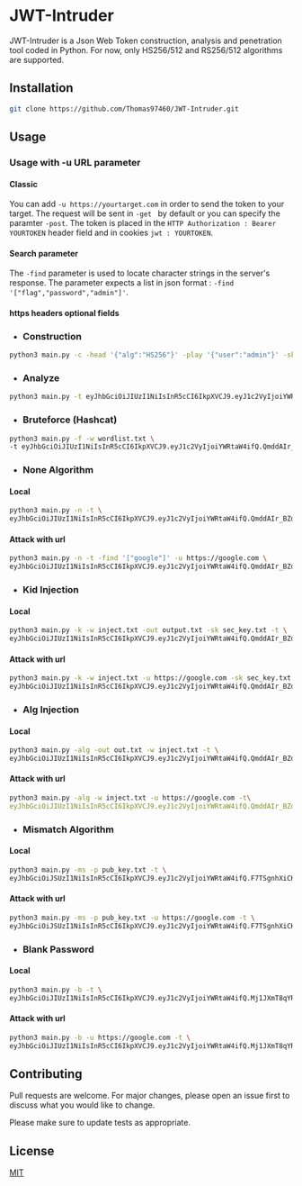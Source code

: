 # JWT-Intruder

JWT-Intruder is a Json Web Token construction, analysis and penetration tool coded in Python.
For now, only HS256/512 and RS256/512 algorithms are supported.

## Installation
```bash
git clone https://github.com/Thomas97460/JWT-Intruder.git
```
## Usage
### Usage with -u URL parameter
#### Classic
You can add ```-u https://yourtarget.com``` in order to send the token to your target. The request will be sent in ```-get ``` by default or you can specify the paramter ```-post```. The token is placed in the ```HTTP Authorization : Bearer YOURTOKEN``` header field and in cookies ```jwt : YOURTOKEN```.

#### Search parameter
The ```-find``` parameter is used to locate character strings in the server's response. The parameter expects a list in json format : ```-find '["flag","password","admin"]'```.

#### https headers optional fields


- ### Construction
```bash
python3 main.py -c -head '{"alg":"HS256"}' -play '{"user":"admin"}' -sk secret_key.txt
```
- ### Analyze
```bash
python3 main.py -t eyJhbGciOiJIUzI1NiIsInR5cCI6IkpXVCJ9.eyJ1c2VyIjoiYWRtaW4ifQ.JqU-Egztir5emS1kK8F8p8aOrJS8DLQWlyuDuINkjgc
```
- ### Bruteforce (Hashcat)
```bash
python3 main.py -f -w wordlist.txt \
-t eyJhbGciOiJIUzI1NiIsInR5cCI6IkpXVCJ9.eyJ1c2VyIjoiYWRtaW4ifQ.QmddAIr_BZdQ7nUryc5KsZzq8TLod1YKTGFg_xte47o 
```
- ### None Algorithm
#### Local
```bash
python3 main.py -n -t \
eyJhbGciOiJIUzI1NiIsInR5cCI6IkpXVCJ9.eyJ1c2VyIjoiYWRtaW4ifQ.QmddAIr_BZdQ7nUryc5KsZzq8TLod1YKTGFg_xte47o
```
#### Attack with url
```bash
python3 main.py -n -t -find '["google"]' -u https://google.com \
eyJhbGciOiJIUzI1NiIsInR5cCI6IkpXVCJ9.eyJ1c2VyIjoiYWRtaW4ifQ.QmddAIr_BZdQ7nUryc5KsZzq8TLod1YKTGFg_xte47o
```
- ### Kid Injection
#### Local
```bash
python3 main.py -k -w inject.txt -out output.txt -sk sec_key.txt -t \
eyJhbGciOiJIUzI1NiIsInR5cCI6IkpXVCJ9.eyJ1c2VyIjoiYWRtaW4ifQ.QmddAIr_BZdQ7nUryc5KsZzq8TLod1YKTGFg_xte47o
```
#### Attack with url
```bash
python3 main.py -k -w inject.txt -u https://google.com -sk sec_key.txt -t \
eyJhbGciOiJIUzI1NiIsInR5cCI6IkpXVCJ9.eyJ1c2VyIjoiYWRtaW4ifQ.QmddAIr_BZdQ7nUryc5KsZzq8TLod1YKTGFg_xte47o
```

- ### Alg Injection
#### Local
```bash
python3 main.py -alg -out out.txt -w inject.txt -t \
eyJhbGciOiJIUzI1NiIsInR5cCI6IkpXVCJ9.eyJ1c2VyIjoiYWRtaW4ifQ.QmddAIr_BZdQ7nUryc5KsZzq8TLod1YKTGFg_xte47o
```
#### Attack with url
```bash
python3 main.py -alg -w inject.txt -u https://google.com -t\
eyJhbGciOiJIUzI1NiIsInR5cCI6IkpXVCJ9.eyJ1c2VyIjoiYWRtaW4ifQ.QmddAIr_BZdQ7nUryc5KsZzq8TLod1YKTGFg_xte47o
```
- ### Mismatch Algorithm
#### Local
```bash
python3 main.py -ms -p pub_key.txt -t \
eyJhbGciOiJSUzI1NiIsInR5cCI6IkpXVCJ9.eyJ1c2VyIjoiYWRtaW4ifQ.F7TSgnhXiCKuaveFaQMjJv4nkeW8sDU-7m-3zhAVanxYN8ZR0raPYcSqr1tb3i84_7vd7ZY2rFDhjgRELATjSzJPzf6Rf5Q_g0ljMZpIL1xrFdhqkVwC8-VcIB3M-oovS_8Ys1w75H2K9v9KPHoL0z_nvEhkrv8MG17_mSzz9eA
```
#### Attack with url
```bash
python3 main.py -ms -p pub_key.txt -u https://google.com -t \
eyJhbGciOiJSUzI1NiIsInR5cCI6IkpXVCJ9.eyJ1c2VyIjoiYWRtaW4ifQ.F7TSgnhXiCKuaveFaQMjJv4nkeW8sDU-7m-3zhAVanxYN8ZR0raPYcSqr1tb3i84_7vd7ZY2rFDhjgRELATjSzJPzf6Rf5Q_g0ljMZpIL1xrFdhqkVwC8-VcIB3M-oovS_8Ys1w75H2K9v9KPHoL0z_nvEhkrv8MG17_mSzz9eA
```

- ### Blank Password
#### Local
```bash
python3 main.py -b -t \
eyJhbGciOiJIUzI1NiIsInR5cCI6IkpXVCJ9.eyJ1c2VyIjoiYWRtaW4ifQ.Mj1JXmT8qYRC1hNw-1BPEZELQSwYNefFCYPTYzZcqLU
```
#### Attack with url 
```bash
python3 main.py -b -u https://google.com -t \
eyJhbGciOiJIUzI1NiIsInR5cCI6IkpXVCJ9.eyJ1c2VyIjoiYWRtaW4ifQ.Mj1JXmT8qYRC1hNw-1BPEZELQSwYNefFCYPTYzZcqLU
```
## Contributing

Pull requests are welcome. For major changes, please open an issue first
to discuss what you would like to change.

Please make sure to update tests as appropriate.

## License

[MIT](https://choosealicense.com/licenses/mit/)
